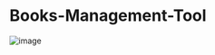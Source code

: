 # Books-Management-Tool

![image](https://user-images.githubusercontent.com/99102772/167306571-83f6b349-7b1e-479e-85f4-eb63afdf01ef.png)
